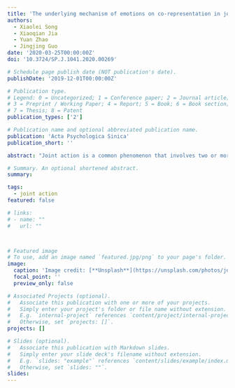 ```yaml
---
title: 'The underlying mechanism of emotions on co-representation in joint actions'
authors:
  - Xiaolei Song
  - Xiaoqian Jia
  - Yuan Zhao
  - Jingjing Guo
date: '2020-03-25T00:00:00Z'
doi: '10.3724/SP.J.1041.2020.00269'

# Schedule page publish date (NOT publication's date).
publishDate: '2019-12-01T00:00:00Z'

# Publication type.
# Legend: 0 = Uncategorized; 1 = Conference paper; 2 = Journal article;
# 3 = Preprint / Working Paper; 4 = Report; 5 = Book; 6 = Book section;
# 7 = Thesis; 8 = Patent
publication_types: ['2']

# Publication name and optional abbreviated publication name.
publication: 'Acta Psychologica Sinica'
publication_short: ''

abstract: "Joint action is a common phenomenon that involves two or more people cooperating together to achieve a common goal in our daily life.Theaction representation of co-actors play an important role in joint actions.Self-other integration,as a type of cognitive process,is the foundation of the jointaction.Moreover,emotion can influence not only cognitive processes but also social interactions(Lyubomirsky et al.,2005).Therefore,it is worthy to investigate whether different types of emotion play an important role in joint action.Three experiments were conducted in the present study to explore the influences of different dimensional of emotions on joint actions.A total of 48 participants were recruited in Experiment 1 a to investigate the change of co-representation ability in joint action under conditions of high level of arousal with high/low level of valence.Joint Simon task was used to measure the ability of co-representation,and PANAS and Affect Grid were used to measure the level of emotional valence and arousal.In Experiment 1 b,48 participants were ree the effect of the dimension of motivation on joint actions under the condition of high arousal and high valence.The results of Experiment 1 a showed thathigh arousal improved Joint Simon effect(JSE)significantly regardless of the valence,which indicated that high arousal played an important role in joint actions.Experiment 1 b revealed that high valence played a compensating role under the condition of low arousal.The results of combined analyses of experiment 1 a and 1 b showed that high arousal could be a key factor in enhancing the ability of co-representation.Experiment 2 found that,only under the condition of low motivation,high arousal with high valence could significantly improve JSE.In conclusion,these results indicate that(1)high level of emotional arousal is the key factor in improving the ability of co-representation in joint actions regardless of the level of emotional valence;(2)high level of emotional valence played an compensating role under the condition of low level of arousal to maintain the level of co-representation;(3)the high arousal is not the determined factor in the enhancement of the co-representation and moderated by motivation intensity as well;and(4)When completing joint action,emotions adjusts the referential coding of co-actor through regulating range of attention so that influences the ability of co-representation,which further confirming the referential coding account."

# Summary. An optional shortened abstract.
summary: 

tags:
  - joint action
featured: false

# links:
# - name: ""
#   url: ""



# Featured image
# To use, add an image named `featured.jpg/png` to your page's folder.
image:
  caption: 'Image credit: [**Unsplash**](https://unsplash.com/photos/jdD8gXaTZsc)'
  focal_point: ''
  preview_only: false

# Associated Projects (optional).
#   Associate this publication with one or more of your projects.
#   Simply enter your project's folder or file name without extension.
#   E.g. `internal-project` references `content/project/internal-project/index.md`.
#   Otherwise, set `projects: []`.
projects: []

# Slides (optional).
#   Associate this publication with Markdown slides.
#   Simply enter your slide deck's filename without extension.
#   E.g. `slides: "example"` references `content/slides/example/index.md`.
#   Otherwise, set `slides: ""`.
slides:
---
```


